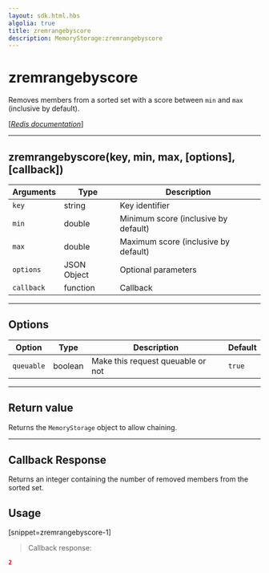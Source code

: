 ```yaml
---
layout: sdk.html.hbs
algolia: true
title: zremrangebyscore
description: MemoryStorage:zremrangebyscore
---
```

  

# zremrangebyscore
Removes members from a sorted set with a score between `min` and `max` (inclusive by default).

[[_Redis documentation_]](https://redis.io/commands/zremrangebyscore)

---

## zremrangebyscore(key, min, max, [options], [callback])

| Arguments | Type | Description |
|---------------|---------|----------------------------------------|
| `key` | string | Key identifier |
| `min` | double | Minimum score (inclusive by default) |
| `max` | double | Maximum score (inclusive by default) |
| `options` | JSON Object | Optional parameters |
| `callback` | function | Callback |

---

## Options

| Option | Type | Description | Default |
|---------------|---------|----------------------------------------|---------|
| `queuable` | boolean | Make this request queuable or not  | ``true`` |
---

## Return value

Returns the `MemoryStorage` object to allow chaining.

---

## Callback Response

Returns an integer containing the number of removed members from the sorted set.

## Usage

[snippet=zremrangebyscore-1]
> Callback response:

```json
2
```